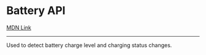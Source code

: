 # Battery API

[MDN Link]( https://developer.mozilla.org/en-US/docs/Web/API/Battery_Status_API)

---

Used to detect battery charge level and charging status changes.